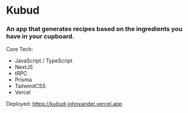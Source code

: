 # Kubud

### An app that generates recipes based on the ingredients you have in your cupboard.

Core Tech:

- JavaScript / TypeScript
- NextJS
- tRPC
- Prisma
- TailwindCSS
- Vercel

Deployed: https://kubud-johnxander.vercel.app